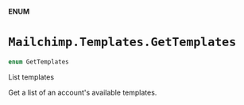 **ENUM**

# `Mailchimp.Templates.GetTemplates`

```swift
enum GetTemplates
```

List templates

Get a list of an account's available templates.
